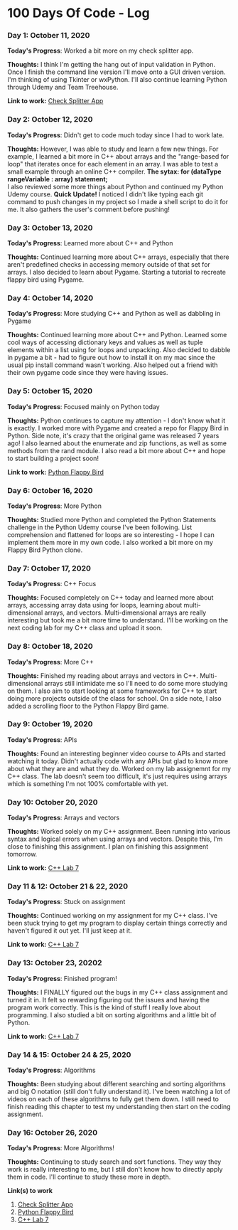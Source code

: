 # 100 Days Of Code - Log

### Day 1: October 11, 2020 

**Today's Progress**: Worked a bit more on my check splitter app.

**Thoughts:** I think I'm getting the hang out of input validation in Python. Once I finish the command line version I'll move onto a GUI driven version. I'm thinking of using Tkinter or wxPython. I'll also continue learning Python through Udemy and Team Treehouse.

**Link to work:** [Check Splitter App](https://github.com/tdalbertson/check_splitter)

### Day 2: October 12, 2020 

**Today's Progress**: Didn't get to code much today since I had to work late.

**Thoughts:** However, I was able to study and learn a few new things.
              For example, I learned a bit more in C++ about arrays and the "range-based for loop" that iterates once for each element in an array. 
              I was able to test a small example through an online C++ compiler.
              **The sytax: for (dataType rangeVariable : array)**
                            **statement;**                      
              I also reviewed some more things about Python and continued my Python Udemy course.
              **Quick Update!**
              I noticed I didn't like typing each git command to push changes in my project so I made a shell script to do it for me. It also gathers the user's comment before pushing!

### Day 3: October 13, 2020 

**Today's Progress**: Learned more about C++ and Python

**Thoughts:** Continued learning more about C++ arrays, especially that there aren't predefined checks in accessing memory outside of that set for arrays. I also decided to learn about Pygame. Starting a tutorial to recreate flappy bird using Pygame.

### Day 4: October 14, 2020 

**Today's Progress**: More studying C++ and Python as well as dabbling in Pygame

**Thoughts:** Continued learning more about C++ and Python. Learned some cool ways of accessing dictionary keys and values as well as tuple elements within a list using for loops and unpacking. Also decided to dabble in pygame a bit - had to figure out how to install it on my mac since the usual pip install command wasn't working. Also helped out a friend with their own pygame code since they were having issues.

### Day 5: October 15, 2020 

**Today's Progress**: Focused mainly on Python today

**Thoughts:** Python continues to capture my attention - I don't know what it is exactly. I worked more with Pygame and created a repo for Flappy Bird in Python. Side note, it's crazy that the original game was released 7 years ago! I also learned about the enumerate and zip functions, as well as some methods from the rand module. I also read a bit more about C++ and hope to start building a project soon!

**Link to work:** [Python Flappy Bird](https://github.com/tdalbertson/pythonflappybird)

### Day 6: October 16, 2020 

**Today's Progress**: More Python

**Thoughts:** Studied more Python and completed the Python Statements challenge in the Python Udemy course I've been following. List comprehension and flattened for loops are so interesting - I hope I can implement them more in my own code. I also worked a bit more on my Flappy Bird Python clone.

### Day 7: October 17, 2020 

**Today's Progress**: C++ Focus

**Thoughts:** Focused completely on C++ today and learned more about arrays, accessing array data using for loops, learning about multi-dimensional arrays, and vectors. Multi-dimensional arrays are really interesting but took me a bit more time to understand. I'll be working on the next coding lab for my C++ class and upload it soon.

### Day 8: October 18, 2020 

**Today's Progress**: More C++

**Thoughts:** Finished my reading about arrays and vectors in C++. Multi-dimensional arrays still intimidate me so I'll need to do some more studying on them. I also aim to start looking at some frameworks for C++ to start doing more projects outside of the class for school. On a side note, I also added a scrolling floor to the Python Flappy Bird game.

### Day 9: October 19, 2020 

**Today's Progress**: APIs

**Thoughts:** Found an interesting beginner video course to APIs and started watching it today. Didn't actually code with any APIs but glad to know more about what they are and what they do. Worked on my lab assignemnt for my C++ class. The lab doesn't seem too difficult, it's just requires using arrays which is something I'm not 100% comfortable with yet.

### Day 10: October 20, 2020 

**Today's Progress**: Arrays and vectors

**Thoughts:** Worked solely on my C++ assignment. Been running into various syntax and logical errors when using arrays and vectors. Despite this, I'm close to finishing this assignment. I plan on finishing this assignment tomorrow.

**Link to work:** [C++ Lab 7](https://github.com/tdalbertson/CISP360repository/blob/master/Lab7.cpp)

### Day 11 & 12: October 21 & 22, 2020 

**Today's Progress**: Stuck on assignment

**Thoughts:** Continued working on my assignment for my C++ class. I've been stuck trying to get my program to display certain things correctly and haven't figured it out yet. I'll just keep at it.

**Link to work:** [C++ Lab 7](https://github.com/tdalbertson/CISP360repository/blob/master/Lab7.cpp)

### Day 13: October 23, 20202

**Today's Progress**: Finished program!

**Thoughts:** I FINALLY figured out the bugs in my C++ class assignment and turned it in. It felt so rewarding figuring out the issues and having the program work correctly. This is the kind of stuff I really love about programming. I also studied a bit on sorting algorithms and a little bit of Python.

**Link to work:** [C++ Lab 7](https://github.com/tdalbertson/CISP360repository/blob/master/Lab7.cpp)

### Day 14 & 15: October 24 & 25, 2020 

**Today's Progress**: Algorithms

**Thoughts:** Been studying about different searching and sorting algorithms and big O notation (still don't fully understand it). I've been watching a lot of videos on each of these algorithms to fully get them down. I still need to finish reading this chapter to test my understanding then start on the coding assignment. 

### Day 16: October 26, 2020 

**Today's Progress**: More Algorithms!

**Thoughts:** Continuing to study search and sort functions. They way they work is really interesting to me, but I still don't know how to directly apply them in code. I'll continue to study these more in depth.

**Link(s) to work**
1. [Check Splitter App](https://github.com/tdalbertson/check_splitter)
2. [Python Flappy Bird](https://github.com/tdalbertson/pythonflappybird)
3. [C++ Lab 7](https://github.com/tdalbertson/CISP360repository/blob/master/Lab7.cpp)
